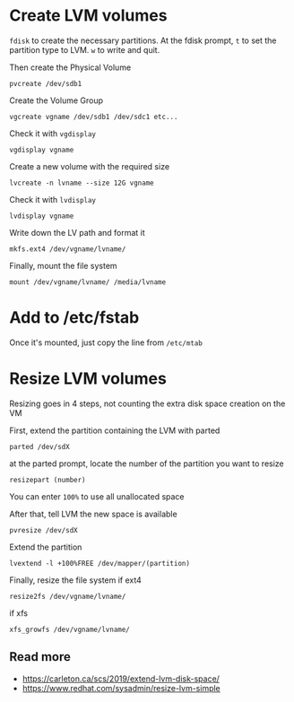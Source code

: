 # Create LVM volumes

`fdisk` to create the necessary partitions. At the fdisk prompt, `t` to set the partition type to LVM. `w` to write and quit.

Then create the Physical Volume
```
pvcreate /dev/sdb1
```
Create the Volume Group
```
vgcreate vgname /dev/sdb1 /dev/sdc1 etc...
```
Check it with `vgdisplay`
```
vgdisplay vgname
```
Create a new volume with the required size
```
lvcreate -n lvname --size 12G vgname
```
Check it with `lvdisplay`
```
lvdisplay vgname
```
Write down the LV path and format it 
```
mkfs.ext4 /dev/vgname/lvname/
```
Finally, mount the file system
```
mount /dev/vgname/lvname/ /media/lvname
```
# Add to /etc/fstab
Once it's mounted, just copy the line from `/etc/mtab`

# Resize LVM volumes

Resizing goes in 4 steps, not counting the extra disk space creation on the VM

First, extend the partition containing the LVM with parted
```
parted /dev/sdX
```
at the parted prompt, locate the number of the partition you want to resize
```
resizepart (number)
```
You can enter `100%` to use all unallocated space

After that, tell LVM the new space is available
```
pvresize /dev/sdX
```
Extend the partition
```
lvextend -l +100%FREE /dev/mapper/(partition)
```
Finally, resize the file system
if ext4
```
resize2fs /dev/vgname/lvname/
```
if xfs
```
xfs_growfs /dev/vgname/lvname/
```
## Read more
* https://carleton.ca/scs/2019/extend-lvm-disk-space/
* https://www.redhat.com/sysadmin/resize-lvm-simple
